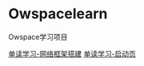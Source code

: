 # Owspacelearn

Owspace学习项目

[单读学习-网络框架搭建](http://www.jianshu.com/p/6349d8161d42)
[单读学习-启动页](http://www.jianshu.com/p/9d108bbcedf8)

